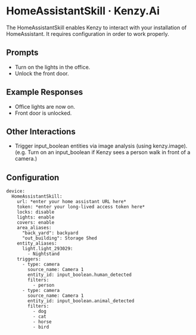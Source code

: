 # HomeAssistantSkill &middot; Kenzy.Ai

The HomeAssistantSkill enables Kenzy to interact with your installation of HomeAssistant.  It requires configuration in order to work properly.

## Prompts

* Turn on the lights in the office.
* Unlock the front door.

## Example Responses

* Office lights are now on.
* Front door is unlocked.

## Other Interactions

* Trigger input_boolean entities via image analysis (using kenzy.image).  (e.g. Turn on an input_boolean if Kenzy sees a person walk in front of a camera.)

## Configuration

```
device:
  HomeAssistantSkill:
    url: *enter your home assistant URL here*
    token: *enter your long-lived access token here*
    locks: disable
    lights: enable
    covers: enable
    area_aliases:
      "back_yard": backyard
      "out_building": Storage Shed
    entity_aliases:
      light.light_293029: 
        - Nightstand
    triggers:
      - type: camera
        source_name: Camera 1
        entity_id: input_boolean.human_detected
        filters:
          - person
      - type: camera
        source_name: Camera 1
        entity_id: input_boolean.animal_detected
        filters:
          - dog
          - cat
          - horse
          - bird
```